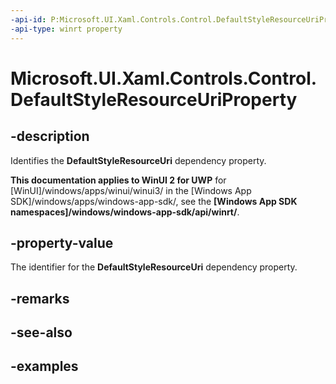```yaml
---
-api-id: P:Microsoft.UI.Xaml.Controls.Control.DefaultStyleResourceUriProperty
-api-type: winrt property
---
```


<!-- Property syntax.
public DependencyProperty DefaultStyleResourceUriProperty { get; }
-->

# Microsoft.UI.Xaml.Controls.Control.DefaultStyleResourceUriProperty

## -description
Identifies the **DefaultStyleResourceUri** dependency property.

**This documentation applies to WinUI 2 for UWP** for [WinUI]/windows/apps/winui/winui3/ in the [Windows App SDK]/windows/apps/windows-app-sdk/, see the **[Windows App SDK namespaces]/windows/windows-app-sdk/api/winrt/**.

## -property-value
The identifier for the **DefaultStyleResourceUri** dependency property.

## -remarks

## -see-also

## -examples

